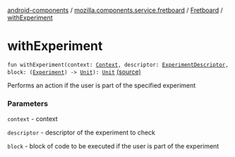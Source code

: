 [android-components](../../index.md) / [mozilla.components.service.fretboard](../index.md) / [Fretboard](index.md) / [withExperiment](./with-experiment.md)

# withExperiment

`fun withExperiment(context: `[`Context`](https://developer.android.com/reference/android/content/Context.html)`, descriptor: `[`ExperimentDescriptor`](../-experiment-descriptor/index.md)`, block: (`[`Experiment`](../-experiment/index.md)`) -> `[`Unit`](https://kotlinlang.org/api/latest/jvm/stdlib/kotlin/-unit/index.html)`): `[`Unit`](https://kotlinlang.org/api/latest/jvm/stdlib/kotlin/-unit/index.html) [(source)](https://github.com/mozilla-mobile/android-components/blob/master/components/service/fretboard/src/main/java/mozilla/components/service/fretboard/Fretboard.kt#L84)

Performs an action if the user is part of the specified experiment

### Parameters

`context` - context

`descriptor` - descriptor of the experiment to check

`block` - block of code to be executed if the user is part of the experiment